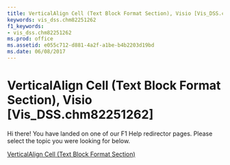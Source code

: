 ```yaml
---
title: VerticalAlign Cell (Text Block Format Section), Visio [Vis_DSS.chm82251262]
keywords: vis_dss.chm82251262
f1_keywords:
- vis_dss.chm82251262
ms.prod: office
ms.assetid: e055c712-d881-4a2f-a1be-b4b2203d19bd
ms.date: 06/08/2017
---
```



# VerticalAlign Cell (Text Block Format Section), Visio [Vis_DSS.chm82251262]

Hi there! You have landed on one of our F1 Help redirector pages. Please select the topic you were looking for below.

[VerticalAlign Cell (Text Block Format Section)](http://msdn.microsoft.com/library/ff34a23b-2881-864f-42e4-871c4fde0992%28Office.15%29.aspx)

